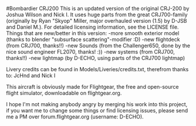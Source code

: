 #Bombardier CRJ200
This is an updated version of the original CRJ-200 by Joshua Wilson and Nick I. It uses huge parts from the great CRJ700-family (originally by Ryan "Skyop" Miller, major overhauled version (1.5) by D-JSB and Daniel M.). For detailed licensing information, see the LICENSE file.
Things that are new/better in this version:
-more smooth exterior model (thanks to blender "subsurface scattering"-modifier :D)
-new flightdeck (from CRJ700, thanks!!)
-new Sounds (from the Challenger650, done by the nice sound engineer FL2070, thanks! :))
-new systems (from CRJ700, thanks!!)
-new lightmap (by D-ECHO, using parts of the CRJ700 lightmap)

Livery credits can be found in Models/Liveries/credits.txt, therefrom thanks to:
JcHnd and Nick I

This aircraft is obviously made for Flightgear, the free and open-source flight simulator, downloadable on flightgear.org.

I hope I'm not making anybody angry by merging his work into this project, if you want me to change some things or find licensing issues, please send me a PM over forum.flightgear.org (username: D-ECHO).
